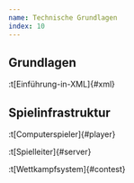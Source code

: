 ```yaml
---
name: Technische Grundlagen
index: 10
---
```


## Grundlagen

:t[Einführung-in-XML]{#xml}

## Spielinfrastruktur

:t[Computerspieler]{#player}

:t[Spielleiter]{#server}

:t[Wettkampfsystem]{#contest}

